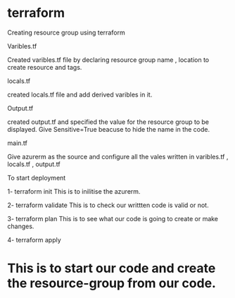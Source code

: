 # terraform

Creating resource group using terraform


Varibles.tf

Created varibles.tf file by declaring resource group name , 
location to create resource and tags.


locals.tf

created locals.tf file and add derived varibles in it.


Output.tf

created output.tf and specified the value for the resource group to 
be displayed.
Give Sensitive=True beacuse to hide the name in the code.

main.tf

Give azurerm as the source and configure all the vales written in
varibles.tf , locals.tf , output.tf

To start deployment

 1- terraform init
 This is to inilitise the azurerm.

 2- terraform validate
 This is to check our writtten code is valid or not.

 3- terraform plan
 This is to see what our code is going to create or make changes.

 4- terraform apply 

 This is to start our code and create the resource-group from our code.
=======
 